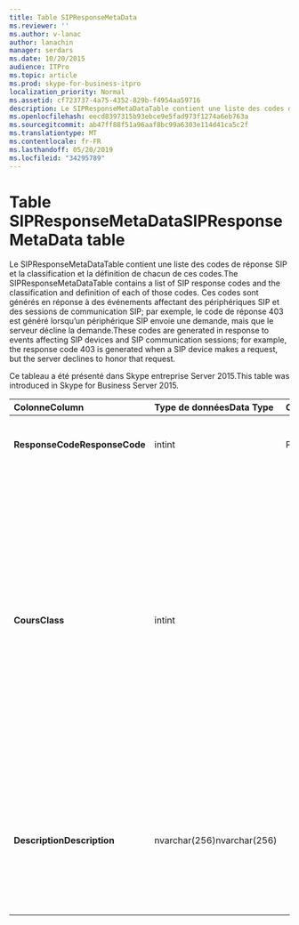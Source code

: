 ```yaml
---
title: Table SIPResponseMetaData
ms.reviewer: ''
ms.author: v-lanac
author: lanachin
manager: serdars
ms.date: 10/20/2015
audience: ITPro
ms.topic: article
ms.prod: skype-for-business-itpro
localization_priority: Normal
ms.assetid: cf723737-4a75-4352-829b-f4954aa59716
description: Le SIPResponseMetaDataTable contient une liste des codes de réponse SIP et la classification et la définition de chacun de ces codes. Ces codes sont générés en réponse à des événements affectant des périphériques SIP et des sessions de communication SIP; par exemple, le code de réponse 403 est généré lorsqu’un périphérique SIP envoie une demande, mais que le serveur décline la demande.
ms.openlocfilehash: eecd8397315b93ebce9e5fad973f1274a6eb763a
ms.sourcegitcommit: ab47ff88f51a96aaf8bc99a6303e114d41ca5c2f
ms.translationtype: MT
ms.contentlocale: fr-FR
ms.lasthandoff: 05/20/2019
ms.locfileid: "34295789"
---
```

# <a name="sipresponsemetadata-table"></a><span data-ttu-id="06eed-104">Table SIPResponseMetaData</span><span class="sxs-lookup"><span data-stu-id="06eed-104">SIPResponseMetaData table</span></span>
 
<span data-ttu-id="06eed-105">Le SIPResponseMetaDataTable contient une liste des codes de réponse SIP et la classification et la définition de chacun de ces codes.</span><span class="sxs-lookup"><span data-stu-id="06eed-105">The SIPResponseMetaDataTable contains a list of SIP response codes and the classification and definition of each of those codes.</span></span> <span data-ttu-id="06eed-106">Ces codes sont générés en réponse à des événements affectant des périphériques SIP et des sessions de communication SIP; par exemple, le code de réponse 403 est généré lorsqu’un périphérique SIP envoie une demande, mais que le serveur décline la demande.</span><span class="sxs-lookup"><span data-stu-id="06eed-106">These codes are generated in response to events affecting SIP devices and SIP communication sessions; for example, the response code 403 is generated when a SIP device makes a request, but the server declines to honor that request.</span></span>
  
<span data-ttu-id="06eed-107">Ce tableau a été présenté dans Skype entreprise Server 2015.</span><span class="sxs-lookup"><span data-stu-id="06eed-107">This table was introduced in Skype for Business Server 2015.</span></span>
  
|<span data-ttu-id="06eed-108">**Colonne**</span><span class="sxs-lookup"><span data-stu-id="06eed-108">**Column**</span></span>|<span data-ttu-id="06eed-109">**Type de données**</span><span class="sxs-lookup"><span data-stu-id="06eed-109">**Data Type**</span></span>|<span data-ttu-id="06eed-110">**Clé/Index**</span><span class="sxs-lookup"><span data-stu-id="06eed-110">**Key/Index**</span></span>|<span data-ttu-id="06eed-111">**Détails**</span><span class="sxs-lookup"><span data-stu-id="06eed-111">**Details**</span></span>|
|:-----|:-----|:-----|:-----|
|<span data-ttu-id="06eed-112">**ResponseCode**</span><span class="sxs-lookup"><span data-stu-id="06eed-112">**ResponseCode**</span></span> <br/> |<span data-ttu-id="06eed-113">int</span><span class="sxs-lookup"><span data-stu-id="06eed-113">int</span></span>  <br/> |<span data-ttu-id="06eed-114">Principal</span><span class="sxs-lookup"><span data-stu-id="06eed-114">Primary</span></span>  <br/> |<span data-ttu-id="06eed-115">Valeur numérique qui représente le code de réponse SIP.</span><span class="sxs-lookup"><span data-stu-id="06eed-115">Numeric value that represents the SIP response code.</span></span>  <br/> |
|<span data-ttu-id="06eed-116">**Cours**</span><span class="sxs-lookup"><span data-stu-id="06eed-116">**Class**</span></span> <br/> |<span data-ttu-id="06eed-117">int</span><span class="sxs-lookup"><span data-stu-id="06eed-117">int</span></span>  <br/> || <span data-ttu-id="06eed-118">Classification générale du code de réponse.</span><span class="sxs-lookup"><span data-stu-id="06eed-118">General classification for the response code.</span></span> <span data-ttu-id="06eed-119">Les classifications sont les suivantes:</span><span class="sxs-lookup"><span data-stu-id="06eed-119">Classifications include:</span></span> <br/>  <span data-ttu-id="06eed-120">1-réponses d’information</span><span class="sxs-lookup"><span data-stu-id="06eed-120">1 - Informational Responses</span></span> <br/>  <span data-ttu-id="06eed-121">2-réponses réussies</span><span class="sxs-lookup"><span data-stu-id="06eed-121">2 - Successful Responses</span></span> <br/>  <span data-ttu-id="06eed-122">3-réponses de redirection</span><span class="sxs-lookup"><span data-stu-id="06eed-122">3 - Redirection Responses</span></span> <br/>  <span data-ttu-id="06eed-123">4-réponses de défaillance client</span><span class="sxs-lookup"><span data-stu-id="06eed-123">4 - Client Failure Responses</span></span> <br/>  <span data-ttu-id="06eed-124">5 réponses aux échecs sur le serveur</span><span class="sxs-lookup"><span data-stu-id="06eed-124">5 -- Server Failure Responses</span></span> <br/>  <span data-ttu-id="06eed-125">6-réponse d’échec globale</span><span class="sxs-lookup"><span data-stu-id="06eed-125">6 - Global Failure Response</span></span> <br/> |
|<span data-ttu-id="06eed-126">**Description**</span><span class="sxs-lookup"><span data-stu-id="06eed-126">**Description**</span></span> <br/> |<span data-ttu-id="06eed-127">nvarchar(256)</span><span class="sxs-lookup"><span data-stu-id="06eed-127">nvarchar(256)</span></span>  <br/> ||<span data-ttu-id="06eed-128">Description du code de réponse SIP.</span><span class="sxs-lookup"><span data-stu-id="06eed-128">Description of the SIP response code.</span></span> <span data-ttu-id="06eed-129">Par exemple, le code de réponse 181 contient la description suivante:</span><span class="sxs-lookup"><span data-stu-id="06eed-129">For example, response code 181 has the following description:</span></span>  <br/> <span data-ttu-id="06eed-130">Appel en cours de transfert</span><span class="sxs-lookup"><span data-stu-id="06eed-130">Call Is Being Forwarded</span></span>  <br/> |
   

